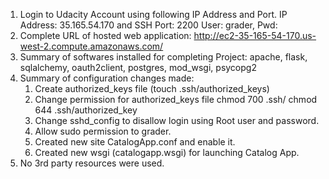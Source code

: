 1. Login to Udacity Account using following IP Address and Port.
   IP Address: 35.165.54.170 and SSH Port: 2200
   User: grader, Pwd:
2. Complete URL of hosted web application: http://ec2-35-165-54-170.us-west-2.compute.amazonaws.com/
3. Summary of softwares installed for completing Project:
   apache, flask, sqlalchemy, oauth2client, postgres, mod_wsgi, psycopg2
4. Summary of configuration changes made:
   1) Create authorized_keys file (touch .ssh/authorized_keys)
   2) Change permission for authorized_keys file
      chmod 700 .ssh/
      chmod 644 .ssh/authorized_key
   3) Change sshd_config to disallow login using Root user and password.
   4) Allow sudo permission to grader.
   5) Created new site CatalogApp.conf and enable it.
   6) Created new wsgi (catalogapp.wsgi) for launching Catalog App.
5. No 3rd party resources were used.
